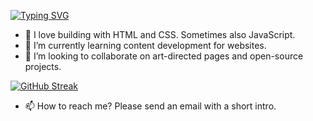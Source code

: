 [![Typing SVG](https://readme-typing-svg.herokuapp.com?font=Fira+Code&pause=1000&color=FF017E&width=435&lines=Hi%2C+I'm+%40Ariesti;A+repository+by+Lovelli+Fuad)](https://git.io/typing-svg)

- 👀 I love building with HTML and CSS. Sometimes also JavaScript. 
- 🌱 I’m currently learning content development for websites.
- 💞️ I’m looking to collaborate on art-directed pages and open-source projects.
  
[![GitHub Streak](https://github-readme-streak-stats.herokuapp.com?user=ariesti&theme=radical)](https://git.io/streak-stats)

- 📫 How to reach me? Please send an email with a short intro. 

<!---
ariesti/ariesti is a ✨ special ✨ repository because its `README.md` (this file) appears on your GitHub profile.
You can click the Preview link to take a look at your changes.
--->
